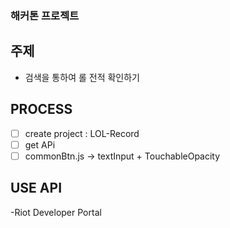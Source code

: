 ### 해커톤 프로젝트

## 주제

- 검색을 통하여 롤 전적 확인하기

## PROCESS

- [ ] create project : LOL-Record
- [ ] get APi
- [ ] commonBtn.js -> textInput + TouchableOpacity

## USE API

-Riot Developer Portal
